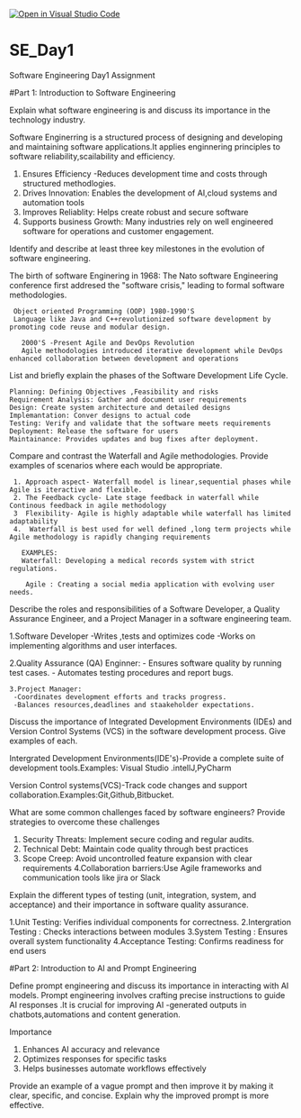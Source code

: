 [![Open in Visual Studio Code](https://classroom.github.com/assets/open-in-vscode-2e0aaae1b6195c2367325f4f02e2d04e9abb55f0b24a779b69b11b9e10269abc.svg)](https://classroom.github.com/online_ide?assignment_repo_id=18361448&assignment_repo_type=AssignmentRepo)
# SE_Day1
Software Engineering Day1 Assignment

#Part 1: Introduction to Software Engineering
   
Explain what software engineering is and discuss its importance in the technology industry.
  
   Software Enginerring is a structured process of designing and developing and maintaining software applications.It applies enginnering principles to software reliability,scailability and efficiency.
   
  1. Ensures Efficiency -Reduces development time and costs through structured methodlogies.
  2. Drives Innovation: Enables the development of AI,cloud systems and automation tools
   3. Improves Reliablity: Helps create robust and secure software 
   4. Supports business Growth: Many industries rely on well engineered software for operations and customer engagement.

Identify and describe at least three key milestones in the evolution of software engineering.

The birth of software Enginering in 1968:
     The Nato software Engineering conference first addresed the "software crisis," leading to formal software methodologies.
     
     Object oriented Programming (OOP) 1980-1990'S
     Language like Java and C++revolutionized software development by promoting code reuse and modular design.
     
       2000'S -Present Agile and DevOps Revolution
       Agile methodologies introduced iterative development while DevOps enhanced collaboration between development and operations
    


List and briefly explain the phases of the Software Development Life Cycle.


    Planning: Defining Objectives ,Feasibility and risks 
    Requirement Analysis: Gather and document user requirements
    Design: Create system architecture and detailed designs
    Implemantation: Conver designs to actual code
    Testing: Verify and validate that the software meets requirements
    Deployment: Release the software for users
    Maintainance: Provides updates and bug fixes after deployment.
    
Compare and contrast the Waterfall and Agile methodologies. Provide examples of scenarios where each would be appropriate.

     1. Approach aspect- Waterfall model is linear,sequential phases while Agile is iteractive and flexible.
     2. The Feedback cycle- Late stage feedback in waterfall while Continous feedback in agile methodology
     3  Flexibility- Agile is highly adaptable while waterfall has limited adaptability
     4.  Waterfall is best used for well defined ,long term projects while Agile methodology is rapidly changing requirements  

       EXAMPLES:
       Waterfall: Developing a medical records system with strict regulations.
       
        Agile : Creating a social media application with evolving user needs.
        
 

Describe the roles and responsibilities of a Software Developer, a Quality Assurance Engineer, and a Project Manager in a software engineering team.

   1.Software Developer
       -Writes ,tests and optimizes code
       -Works on implementing algorithms and user interfaces.

   2.Quality Assurance (QA) Enginner:
     - Ensures software quality by running test cases.
     - Automates testing procedures and report bugs.

    3.Project Manager:
     -Coordinates development efforts and tracks progress.
     -Balances resources,deadlines and staakeholder expectations.

Discuss the importance of Integrated Development Environments (IDEs) and Version Control Systems (VCS) in the software development process. Give examples of each.

Intergrated Development Environments(IDE's)-Provide a complete suite of development tools.Examples: Visual Studio .intellJ,PyCharm

Version Control systems(VCS)-Track code changes and support collaboration.Examples:Git,Github,Bitbucket.

What are some common challenges faced by software engineers? Provide strategies to overcome these challenges

1. Security Threats: Implement secure coding and regular audits.
2. Technical Debt: Maintain code quality through best practices 
3. Scope Creep: Avoid uncontrolled feature expansion with clear requirements 
 4.Collaboration barriers:Use Agile frameworks and communication tools like jira or Slack

Explain the different types of testing (unit, integration, system, and acceptance) and their importance in software quality assurance.

  1.Unit Testing: Verifies individual components for correctness.
  2.Intergration Testing : Checks interactions between modules
  3.System Testing : Ensures overall system functionality
  4.Acceptance Testing: Confirms readiness for end users


#Part 2: Introduction to AI and Prompt Engineering


Define prompt engineering and discuss its importance in interacting with AI models.
 Prompt engineering involves crafting precise instructions to guide AI responses .It is crucial for improving AI -generated outputs in chatbots,automations and content generation.

   Importance 

  1. Enhances AI accuracy and relevance
  2. Optimizes responses for specific tasks
  3. Helps businesses automate workflows effectively


Provide an example of a vague prompt and then improve it by making it clear, specific, and concise. Explain why the improved prompt is more effective.
